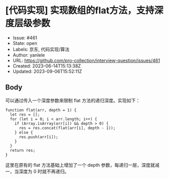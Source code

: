 # [代码实现] 实现数组的flat方法，支持深度层级参数

- Issue: #461
- State: open
- Labels: 京东, 代码实现/算法
- Author: yanlele
- URL: https://github.com/pro-collection/interview-question/issues/461
- Created: 2023-06-14T15:13:38Z
- Updated: 2023-09-06T15:52:11Z

## Body

可以通过传入一个深度参数来限制 flat 方法的递归深度。实现如下：

```
function flat(arr, depth = 1) {
  let res = [];
  for (let i = 0; i < arr.length; i++) {
    if (Array.isArray(arr[i]) && depth > 0) {
      res = res.concat(flat(arr[i], depth - 1));
    } else {
      res.push(arr[i]);
    }
  }
  return res;
}
```

这里在原有的 flat 方法基础上增加了一个 depth 参数，每递归一层，深度就减一，当深度为 0 时就不再递归。

